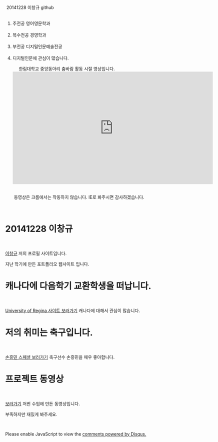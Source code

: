<html>
<head>
  20141228 이창규 github
  <meta charset="utf-8">
</head>
<body>
  <ol>
    <li>주전공 영어영문학과</li>
    <li>복수전공 경영학과</li>
    <li>부전공 디지털인문예술전공</li>
    <li> 디지털인문에 관심이 많습니다.</li>
     <p>
      한림대학교 중앙동아리 춤바람 활동 시절 영상입니다.
    <iframe width="640" height="360" src="http://www.youtube.com/embed/c26e1RaMKvo?version=3&vq=highres" frameborder="0" allowfullscreen></iframe><br><br>
  </p>
  동영상은 크롬에서는 작동하지 않습니다. IE로 봐주시면 감사하겠습니다.
  </ol>
  <h1>20141228 이창규</h1>
  <p><a href="https://lcg1225.wixsite.com/mysite" target="_blank" title="html5 specification">이창규</a> 저의 프로필 사이트입니다.  
  </p>지난 학기에 만든 포트폴리오 웹사이트 입니다.

  <h1>캐나다에 다음학기 교환학생을 떠납니다.</h1>
  <p><a href="https://www.uregina.ca/" target="_blank" title="html5 specification">University of Regina 사이트 보러가기</a> 캐나다에 대해서
관심이 많습니다. </p>

<h1>저의 취미는 축구입니다.</h1>
 <p><a href="https://www.youtube.com/watch?v=BhIz6N97QyI" target="_blank" title="html5 specification">손흥민 스페셜 보러가기</a> 축구선수 손흥민을 매우 좋아합니다. </p>

  <h1>프로젝트 동영상 </h1>
  <p><a href="https://www.youtube.com/watch?v=2cLDfevwuEE&t=181s" target="_blank" title="html5 specification">보러가기</a> 저번 수업에 만든 동영상입니다.
  </p>부족하지만 재밌게 봐주세요.

 </p>
  <!--Start of Tawk.to Script-->
<script type="text/javascript">
var Tawk_API=Tawk_API||{}, Tawk_LoadStart=new Date();
(function(){
var s1=document.createElement("script"),s0=document.getElementsByTagName("script")[0];
s1.async=true;
s1.src='https://embed.tawk.to/57a72994c11fe69b0bd8fa90/default';
s1.charset='UTF-8';
s1.setAttribute('crossorigin','*');
s0.parentNode.insertBefore(s1,s0);
})();
</script>
<!--End of Tawk.to Script-->
  </p>
  <p>
    <div id="disqus_thread"></div>
<script>

/**
*  RECOMMENDED CONFIGURATION VARIABLES: EDIT AND UNCOMMENT THE SECTION BELOW TO INSERT DYNAMIC VALUES FROM YOUR PLATFORM OR CMS.
*  LEARN WHY DEFINING THESE VARIABLES IS IMPORTANT: https://disqus.com/admin/universalcode/#configuration-variables*/
/*
var disqus_config = function () {
this.page.url = PAGE_URL;  // Replace PAGE_URL with your page's canonical URL variable
this.page.identifier = PAGE_IDENTIFIER; // Replace PAGE_IDENTIFIER with your page's unique identifier variable
};
*/
(function() { // DON'T EDIT BELOW THIS LINE
var d = document, s = d.createElement('script');
s.src = 'https://web1-2.disqus.com/embed.js';
s.setAttribute('data-timestamp', +new Date());
(d.head || d.body).appendChild(s);
})();
</script>
<noscript>Please enable JavaScript to view the <a href="https://disqus.com/?ref_noscript">comments powered by Disqus.</a></noscript>
